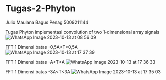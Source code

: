 # Tugas-2-Phyton
Julio Maulana Bagus Penag
5009211144

Tugas Phyton implementasi convolution of two 1-dimensional array signals
![WhatsApp Image 2023-10-13 at 08 56 09](https://github.com/JulioMaulana/Tugas-2-Phyton/assets/144867340/8a7df808-312b-41d8-880c-46dbb7c8989d)

FFT 1 Dimensi batas -0,5A<T<0,5A
![WhatsApp Image 2023-10-13 at 17 37 39](https://github.com/JulioMaulana/Tugas-2-Phyton/assets/144867340/1b546775-1ac8-4f0d-b6a5-87d521814cf2)

FFT 1 Dimensi batas -A<T<A
![WhatsApp Image 2023-10-13 at 17 36 33](https://github.com/JulioMaulana/Tugas-2-Phyton/assets/144867340/41731a7a-1486-4621-9a95-62bfadf054ce)

FFT 1 Dimensi batas -3A<T<3A
![WhatsApp Image 2023-10-13 at 17 35 03](https://github.com/JulioMaulana/Tugas-2-Phyton/assets/144867340/d23ba054-9627-4c2b-b7e1-76e18d257a29)
